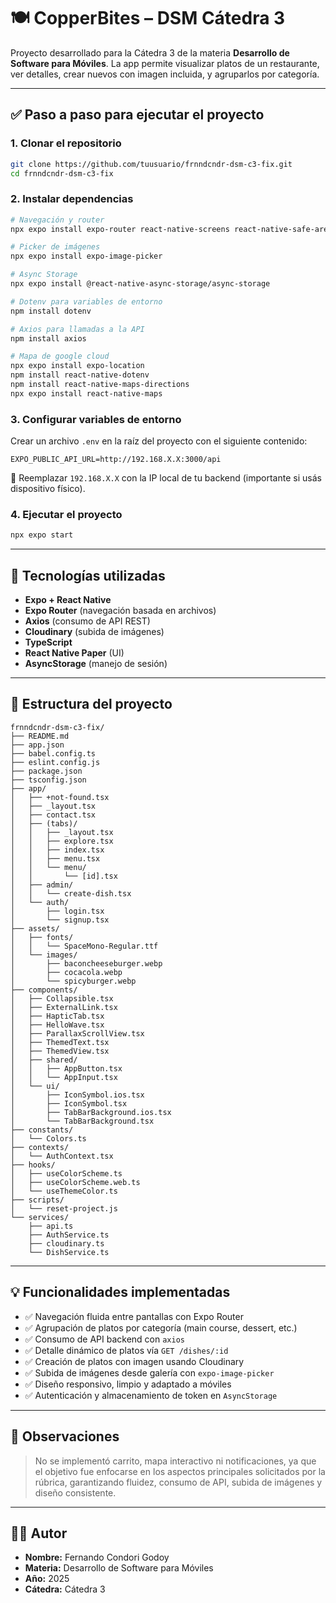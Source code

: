 # 🍽️ CopperBites – DSM Cátedra 3

Proyecto desarrollado para la Cátedra 3 de la materia **Desarrollo de Software para Móviles**. La app permite visualizar platos de un restaurante, ver detalles, crear nuevos con imagen incluida, y agruparlos por categoría.

---

## ✅ Paso a paso para ejecutar el proyecto

### 1. Clonar el repositorio

```bash
git clone https://github.com/tuusuario/frnndcndr-dsm-c3-fix.git
cd frnndcndr-dsm-c3-fix
```

### 2. Instalar dependencias

```bash
# Navegación y router
npx expo install expo-router react-native-screens react-native-safe-area-context

# Picker de imágenes
npx expo install expo-image-picker

# Async Storage
npx expo install @react-native-async-storage/async-storage

# Dotenv para variables de entorno
npm install dotenv

# Axios para llamadas a la API
npm install axios

# Mapa de google cloud
npx expo install expo-location
npm install react-native-dotenv
npm install react-native-maps-directions
npx expo install react-native-maps
```

### 3. Configurar variables de entorno

Crear un archivo `.env` en la raíz del proyecto con el siguiente contenido:

```env
EXPO_PUBLIC_API_URL=http://192.168.X.X:3000/api
```

📌 Reemplazar `192.168.X.X` con la IP local de tu backend (importante si usás dispositivo físico).

### 4. Ejecutar el proyecto

```bash
npx expo start
```

---

## 🧰 Tecnologías utilizadas

- **Expo + React Native**  
- **Expo Router** (navegación basada en archivos)  
- **Axios** (consumo de API REST)  
- **Cloudinary** (subida de imágenes)  
- **TypeScript**  
- **React Native Paper** (UI)  
- **AsyncStorage** (manejo de sesión)  

---

## 🧱 Estructura del proyecto

```
frnndcndr-dsm-c3-fix/
├── README.md
├── app.json
├── babel.config.ts
├── eslint.config.js
├── package.json
├── tsconfig.json
├── app/
│   ├── +not-found.tsx
│   ├── _layout.tsx
│   ├── contact.tsx
│   ├── (tabs)/
│   │   ├── _layout.tsx
│   │   ├── explore.tsx
│   │   ├── index.tsx
│   │   ├── menu.tsx
│   │   └── menu/
│   │       └── [id].tsx
│   ├── admin/
│   │   └── create-dish.tsx
│   └── auth/
│       ├── login.tsx
│       └── signup.tsx
├── assets/
│   ├── fonts/
│   │   └── SpaceMono-Regular.ttf
│   └── images/
│       ├── baconcheeseburger.webp
│       ├── cocacola.webp
│       └── spicyburger.webp
├── components/
│   ├── Collapsible.tsx
│   ├── ExternalLink.tsx
│   ├── HapticTab.tsx
│   ├── HelloWave.tsx
│   ├── ParallaxScrollView.tsx
│   ├── ThemedText.tsx
│   ├── ThemedView.tsx
│   ├── shared/
│   │   ├── AppButton.tsx
│   │   └── AppInput.tsx
│   └── ui/
│       ├── IconSymbol.ios.tsx
│       ├── IconSymbol.tsx
│       ├── TabBarBackground.ios.tsx
│       └── TabBarBackground.tsx
├── constants/
│   └── Colors.ts
├── contexts/
│   └── AuthContext.tsx
├── hooks/
│   ├── useColorScheme.ts
│   ├── useColorScheme.web.ts
│   └── useThemeColor.ts
├── scripts/
│   └── reset-project.js
└── services/
    ├── api.ts
    ├── AuthService.ts
    ├── cloudinary.ts
    └── DishService.ts
```

---

## 💡 Funcionalidades implementadas

- ✅ Navegación fluida entre pantallas con Expo Router
- ✅ Agrupación de platos por categoría (main course, dessert, etc.)
- ✅ Consumo de API backend con `axios`
- ✅ Detalle dinámico de platos vía `GET /dishes/:id`
- ✅ Creación de platos con imagen usando Cloudinary
- ✅ Subida de imágenes desde galería con `expo-image-picker`
- ✅ Diseño responsivo, limpio y adaptado a móviles
- ✅ Autenticación y almacenamiento de token en `AsyncStorage`

---

## 📝 Observaciones

> No se implementó carrito, mapa interactivo ni notificaciones, ya que el objetivo fue enfocarse en los aspectos principales solicitados por la rúbrica, garantizando fluidez, consumo de API, subida de imágenes y diseño consistente.

---

## 👨‍💻 Autor

- **Nombre:** Fernando Condori Godoy
- **Materia:** Desarrollo de Software para Móviles  
- **Año:** 2025  
- **Cátedra:** Cátedra 3